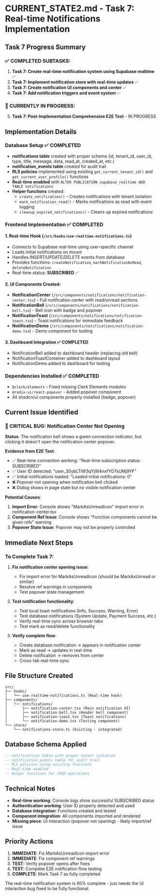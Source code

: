 # CURRENT_STATE2.md - Task 7: Real-time Notifications Implementation

## Task 7 Progress Summary

### ✅ COMPLETED SUBTASKS:
1. **Task 7: Create real-time notification system using Supabase realtime** ✅
2. **Task 7: Implement notification store with real-time updates** ✅  
3. **Task 7: Create notification UI components and center** ✅
4. **Task 7: Add notification triggers and event system** ✅

### 🔄 CURRENTLY IN PROGRESS:
5. **Task 7: Post-Implementation Comprehensive E2E Test** - IN PROGRESS

## Implementation Details

### Database Setup ✅ COMPLETED
- **notifications table** created with proper schema (id, tenant_id, user_id, type, title, message, data, read_at, created_at, etc.)
- **notification_events table** created for audit trail
- **RLS policies** implemented using existing `get_current_tenant_id()` and `get_current_user_profile()` functions
- **Real-time enabled** with `ALTER PUBLICATION supabase_realtime ADD TABLE notifications`
- **Helper functions** created:
  - `create_notification()` - Creates notifications with tenant isolation
  - `mark_notification_read()` - Marks notifications as read with event logging
  - `cleanup_expired_notifications()` - Cleans up expired notifications

### Frontend Implementation ✅ COMPLETED

#### 1. Real-time Hook (`/src/hooks/use-realtime-notifications.ts`)
- Connects to Supabase real-time using user-specific channel
- Loads initial notifications on mount
- Handles INSERT/UPDATE/DELETE events from database
- Provides functions: `createNotification`, `markNotificationAsRead`, `deleteNotification`
- Real-time status: **SUBSCRIBED** ✅

#### 2. UI Components Created:
- **NotificationCenter** (`/src/components/notifications/notification-center.tsx`) - Full notification center with read/unread sections
- **NotificationBell** (`/src/components/notifications/notification-bell.tsx`) - Bell icon with badge and popover
- **NotificationToast** (`/src/components/notifications/notification-toast.tsx`) - Toast notifications for immediate feedback
- **NotificationDemo** (`/src/components/notifications/notification-demo.tsx`) - Demo component for testing

#### 3. Dashboard Integration ✅ COMPLETED
- NotificationBell added to dashboard header (replacing old bell)
- NotificationToastContainer added to dashboard layout
- NotificationDemo added to dashboard for testing

### Dependencies Installed ✅ COMPLETED
- `@clerk/elements` - Fixed missing Clerk Elements modules
- `@radix-ui/react-popover` - Added popover component
- All shadcn/ui components properly installed (badge, popover)

## Current Issue Identified

### 🚨 CRITICAL BUG: Notification Center Not Opening
**Status**: The notification bell shows a green connection indicator, but clicking it doesn't open the notification center popover.

**Evidence from E2E Test**:
- ✅ Real-time connection working: "Real-time subscription status: SUBSCRIBED"
- ✅ User ID detected: "user_30ybLTlW3qYjW4nxfYO7sUMj9YF"
- ✅ Initial notifications loaded: "Loaded initial notifications: 0"
- ❌ Popover not opening when notification bell clicked
- ❌ Dialog shows in page state but no visible notification center

**Potential Causes**:
1. **Import Error**: Console shows "MarkAsUnreadIcon" import error in notification-center.tsx
2. **Component Ref Issue**: Console shows "Function components cannot be given refs" warning
3. **Popover State Issue**: Popover may not be properly controlled

## Immediate Next Steps

### To Complete Task 7:
1. **Fix notification center opening issue**:
   - Fix import error for MarkAsUnreadIcon (should be MarkAsUnread or similar)
   - Resolve ref warnings in components
   - Test popover state management

2. **Test notification functionality**:
   - Test local toast notifications (Info, Success, Warning, Error)
   - Test database notifications (System Update, Payment Success, etc.)
   - Verify real-time sync across browser tabs
   - Test mark as read/delete functionality

3. **Verify complete flow**:
   - Create database notification → appears in notification center
   - Mark as read → updates in real-time
   - Delete notification → removes from center
   - Cross-tab real-time sync

## File Structure Created

```
src/
├── hooks/
│   └── use-realtime-notifications.ts (Real-time hook)
├── components/
│   └── notifications/
│       ├── notification-center.tsx (Main notification UI)
│       ├── notification-bell.tsx (Header bell component)
│       ├── notification-toast.tsx (Toast notifications)
│       └── notification-demo.tsx (Testing component)
└── store/
    └── notifications-store.ts (Existing - integrated)
```

## Database Schema Applied

```sql
-- notifications table with proper tenant isolation
-- notification_events table for audit trail  
-- RLS policies using existing functions
-- Real-time enabled
-- Helper functions for CRUD operations
```

## Technical Notes

- **Real-time working**: Console logs show successful SUBSCRIBED status
- **Authentication working**: User ID properly detected and used
- **Database integration**: Functions created and tested
- **Component integration**: All components imported and rendered
- **Missing piece**: UI interaction (popover not opening) - likely import/ref issue

## Priority Actions

1. **IMMEDIATE**: Fix MarkAsUnreadIcon import error
2. **IMMEDIATE**: Fix component ref warnings
3. **TEST**: Verify popover opens after fixes
4. **TEST**: Complete E2E notification flow testing
5. **COMPLETE**: Mark Task 7 as fully completed

The real-time notification system is 95% complete - just needs the UI interaction bug fixed to be fully functional.